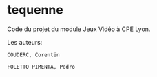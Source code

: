 # tequenne
Code du projet du module Jeux Vidéo à CPE Lyon.

Les auteurs:

    COUDERC, Corentin

    FOLETTO PIMENTA, Pedro